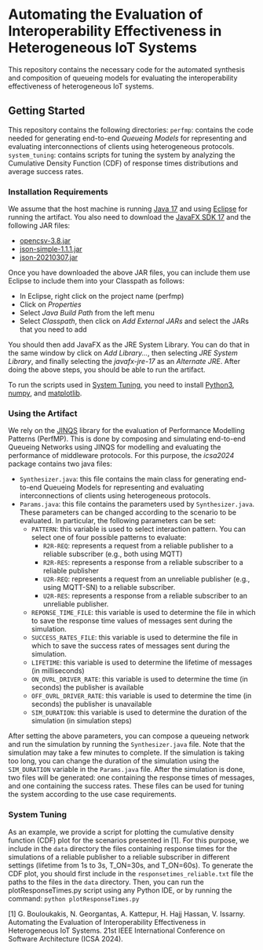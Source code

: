 # Automating the Evaluation of Interoperability Effectiveness in Heterogeneous IoT Systems

This repository contains the necessary code for the automated synthesis and composition of queueing models for evaluating the interoperability effectiveness of heterogeneous IoT systems.

## Getting Started
This repository contains the following directories:
`perfmp`: contains the code needed for generating end-to-end *Queueing Models* for representing and evaluating interconnections of clients using heterogeneous protocols.
`system_tuning`: contains scripts for tuning the system by analyzing the Cumulative Density Function (CDF) of response times distributions and average success rates.

### Installation Requirements
We assume that the host machine is running [Java 17](https://www.oracle.com/fr/java/technologies/downloads/) and using [Eclipse](https://www.eclipse.org/downloads/) for running the artifact. You also need to download the [JavaFX SDK 17](https://gluonhq.com/products/javafx/) and the following JAR files:
- [opencsv-3.8.jar](https://mvnrepository.com/artifact/com.opencsv/opencsv/3.8)
- [json-simple-1.1.1.jar](https://code.google.com/archive/p/json-simple/downloads)
- [json-20210307.jar](https://mvnrepository.com/artifact/org.json/json/20210307)

Once you have downloaded the above JAR files, you can include them use Eclipse to include them into your Classpath as follows:
- In Eclipse, right click on the project name (perfmp)
- Click on *Properties*
- Select *Java Build Path* from the left menu
- Select *Classpath*, then click on *Add External JARs* and select the JARs that you need to add

You should then add JavaFX as the JRE System Library. You can do that in the same window by click on *Add Library...*, then selecting *JRE System Library*, and finally selecting the *javafx-jre-17* as an *Alternate JRE*.
After doing the above steps, you should be able to run the artifact.

To run the scripts used in [System Tuning](#system-tuning), you need to install [Python3](https://www.python.org/downloads/), [numpy](https://numpy.org/), and [matplotlib](https://matplotlib.org/).

### Using the Artifact
We rely on the [JINQS](https://wp.doc.ic.ac.uk/ajf/jinqs/) library for the evaluation of Performance Modelling Patterns (PerfMP). This is done by composing and simulating end-to-end Queueing Networks using JINQS for modelling and evaluating the performance of middleware protocols. 
For this purpose, the *icsa2024* package contains two java files:
- `Synthesizer.java`: this file contains the main class for generating end-to-end Queueing Models for representing and evaluating interconnections of clients using heterogeneous protocols. 
- `Params.java`: this file contains the parameters used by `Synthesizer.java`. These parameters can be changed according to the scenario to be evaluated. In particular, the following parameters can be set:
	- `PATTERN`: this variable is used to select interaction pattern. You can select one of four possible patterns to evaluate:
		- `R2R-REQ`: represents a request from a reliable publisher to a reliable subscriber (e.g., both using MQTT)
		- `R2R-RES`: represents a response from a reliable subscriber to a reliable publisher
		- `U2R-REQ`: represents a request from an unreliable publisher (e.g., using MQTT-SN) to a reliable subscriber.
		- `U2R-RES`: represents a response from a reliable subscriber to an unreliable publisher.
	- `REPONSE_TIME_FILE`: this variable is used to determine the file in which to save the response time values of messages sent during the simulation.
	- `SUCCESS_RATES_FILE`: this variable is used to determine the file in which to save the success rates of messages sent during the simulation.
	- `LIFETIME`: this variable is used to determine the lifetime of messages (in milliseconds)
	- `ON_OVRL_DRIVER_RATE`: this variable is used to determine the time (in seconds) the publisher is available
	- `OFF_OVRL_DRIVER_RATE`: this variable is used to determine the time (in seconds) the publisher is unavailable
	- `SIM_DURATION`: this variable is used to determine the duration of the simulation (in simulation steps)

After setting the above parameters, you can compose a queueing network and run the simulation by running the `Synthesizer.java` file. Note that the simulation may take a few minutes to complete. If the simulation is taking too long, you can change the duration of the simulation using the `SIM_DURATION` variable in the `Params.java` file.
After the simulation is done, two files will be generated: one containing the response times of messages, and one containing the success rates. These files can be used for tuning the system according to the use case requirements.

### System Tuning
As an example, we provide a script for plotting the cumulative density function (CDF) plot for the scenarios presented in [1]. For this purpose, we include in the `data` directory the files containing response times for the simulations of a reliable publisher to a reliable subscriber in different settings (lifetime from 1s to 3s, T_ON=30s, and T_ON=60s). 
To generate the CDF plot, you should first include in the `responsetimes_reliable.txt` file the paths to the files in the `data` directory.
Then, you can run the plotResponseTimes.py script using any Python IDE, or by running the command: `python plotResponseTimes.py`

[1] G. Bouloukakis, N. Georgantas, A. Kattepur, H. Hajj Hassan, V. Issarny. Automating the Evaluation of Interoperability Effectiveness in Heterogeneous IoT Systems.  21st IEEE International Conference on Software Architecture (ICSA 2024).


